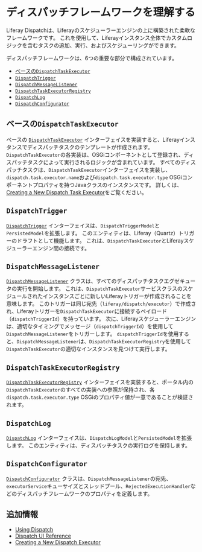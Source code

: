 # ディスパッチフレームワークを理解する

Liferay Dispatchは、Liferayのスケジューラーエンジンの上に構築された柔軟なフレームワークです。 これを使用して、Liferayインスタンス全体でカスタムロジックを含むタスクの追加、実行、およびスケジューリングができます。

ディスパッチフレームワークは、6つの重要な部分で構成されています。

* [ベースの`DispatchTaskExecutor`](#base-dispatchtaskexecutor)
* [`DispatchTrigger`](#dispatchtrigger)
* [`DispatchMessageListener`](#dispatchmessagelistener)
* [`DispatchTaskExecutorRegistry`](#dispatchtaskexecutorregistry)
* [`DispatchLog`](#dispatchlog)
* [`DispatchConfigurator`](#dispatchconfigurator)

<a name="ベースのdispatchtaskexecutor" />

## ベースの`DispatchTaskExecutor`

ベースの [`DispatchTaskExecutor`](https://github.com/liferay/liferay-portal/blob/master/modules/apps/dispatch/dispatch-api/src/main/java/com/liferay/dispatch/executor/DispatchTaskExecutor.java) インターフェイスを実装すると、Liferayインスタンスでディスパッチタスクのテンプレートが作成されます。 `DispatchTaskExecutor`の各実装は、OSGiコンポーネントとして登録され、ディスパッチタスクによって実行されるロジックが含まれています。 すべてのディスパッチタスクは、`DispatchTaskExecutor`インターフェイスを実装し、`dispatch.task.executor.name`および`dispatch.task.executor.type` OSGiコンポーネントプロパティを持つJavaクラスのインスタンスです。 詳しくは、[Creating a New Dispatch Task Executor](./creating-a-new-dispatch-task-executor.md)をご覧ください。

<a name="dispatchtrigger" />

## `DispatchTrigger`

[`DispatchTrigger`](https://github.com/liferay/liferay-portal/blob/master/modules/apps/dispatch/dispatch-api/src/main/java/com/liferay/dispatch/model/DispatchTrigger.java) インターフェイスは、`DispatchTriggerModel`と`PersistedModel`を拡張します。 このエンティティは、Liferay（Quartz）トリガーのドラフトとして機能します。 これは、`DispatchTaskExecutor`とLiferayスケジューラーエンジン間の接続です。

<a name="dispatchmessagelistener" />

## `DispatchMessageListener`

[`DispatchMessageListener`](https://github.com/liferay/liferay-portal/blob/master/modules/apps/dispatch/dispatch-service/src/main/java/com/liferay/dispatch/internal/messaging/DispatchMessageListener.java) クラスは、すべてのディスパッチタスクエグゼキュータの実行を開始します。 これは、`DispatchTaskExecutor`サービスクラスのスケジュールされたインスタンスごとに新しいLiferayトリガーが作成されることを意味します。 このトリガーは同じ宛先（`liferay/dispatch/executor`）で作成され、Liferayトリガーを`DispatchTaskExecutor`に接続するペイロード（`dispatchTriggerId`）を持っています。 次に、Liferayスケジューラーエンジンは、適切なタイミングでメッセージ（`dispatchTriggerId`）を使用して`DispatchMessageListener`をトリガーします。 `dispatchTriggerId`を使用すると、`DispatchMessageListener`は、`DispatchTaskExecutorRegistry`を使用して`DispatchTaskExecutor`の適切なインスタンスを見つけて実行します。

<a name="dispatchtaskexecutorregistry" />

## `DispatchTaskExecutorRegistry`

[`DispatchTaskExecutorRegistry`](https://github.com/liferay/liferay-portal/blob/master/modules/apps/dispatch/dispatch-api/src/main/java/com/liferay/dispatch/executor/DispatchTaskExecutorRegistry.java) インターフェイスを実装すると、ポータル内の`DispatchTaskExecutor`のすべての実装への参照が保持され、各`dispatch.task.executor.type` OSGiのプロパティ値が一意であることが検証されます。

<a name="dispatchlog" />

## `DispatchLog`

[`DispatchLog`](https://github.com/liferay/liferay-portal/blob/master/modules/apps/dispatch/dispatch-api/src/main/java/com/liferay/dispatch/model/DispatchLog.java) インターフェイスは、`DispatchLogModel`と`PersistedModel`を拡張します。 このエンティティは、ディスパッチタスクの実行ログを保持します。

<a name="dispatchconfigurator" />

## `DispatchConfigurator`

[`DispatchConfigurator`](https://github.com/liferay/liferay-portal/blob/master/modules/apps/dispatch/dispatch-service/src/main/java/com/liferay/dispatch/internal/messaging/DispatchConfigurator.java) クラスは、`DispatchMessageListener`の宛先、`executorService`キューサイズとスレッドプール、`RejectedExecutionHandler`などのディスパッチフレームワークのプロパティを定義します。

<a name="追加情報" />

## 追加情報

* [Using Dispatch](./using-dispatch.md)
* [Dispatch UI Reference](./dispatch-ui-reference.md)
* [Creating a New Dispatch Executor](./creating-a-new-dispatch-task-executor.md)
